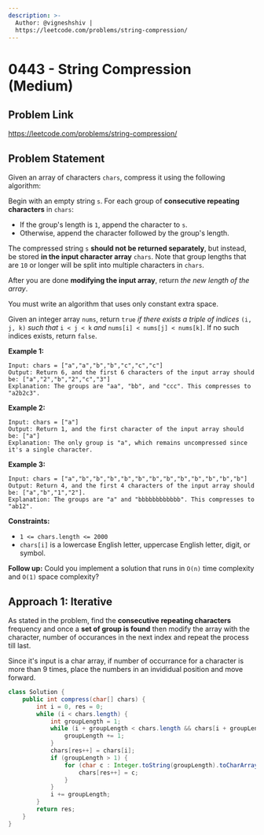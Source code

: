 ```yaml
---
description: >-
  Author: @vigneshshiv |
  https://leetcode.com/problems/string-compression/
---
```


# 0443 - String Compression (Medium)

## Problem Link

https://leetcode.com/problems/string-compression/

## Problem Statement

Given an array of characters `chars`, compress it using the following algorithm:

Begin with an empty string `s`. For each group of **consecutive repeating characters** in `chars`:

- If the group's length is `1`, append the character to `s`.
- Otherwise, append the character followed by the group's length.

The compressed string `s` **should not be returned separately**, but instead, be stored **in the input character array** `chars`. Note that group lengths that are `10` or longer will be split into multiple characters in `chars`.

After you are done **modifying the input array**, return _the new length of the array_.

You must write an algorithm that uses only constant extra space.

Given an integer array `nums`, return `true` _if there exists a triple of indices_ `(i, j, k)` _such that_ `i < j < k` _and_ `nums[i] < nums[j] < nums[k]`. If no such indices exists, return `false`.


**Example 1:**

```
Input: chars = ["a","a","b","b","c","c","c"]
Output: Return 6, and the first 6 characters of the input array should be: ["a","2","b","2","c","3"]
Explanation: The groups are "aa", "bb", and "ccc". This compresses to "a2b2c3".
```

**Example 2:**

```
Input: chars = ["a"]
Output: Return 1, and the first character of the input array should be: ["a"]
Explanation: The only group is "a", which remains uncompressed since it's a single character.
```

**Example 3:**

```
Input: chars = ["a","b","b","b","b","b","b","b","b","b","b","b","b"]
Output: Return 4, and the first 4 characters of the input array should be: ["a","b","1","2"].
Explanation: The groups are "a" and "bbbbbbbbbbbb". This compresses to "ab12".
```

**Constraints:**

* `1 <= chars.length <= 2000`
* `chars[i]` is a lowercase English letter, uppercase English letter, digit, or symbol.

**Follow up:** Could you implement a solution that runs in `O(n)` time complexity and `O(1)` space complexity?

## Approach 1: Iterative 

As stated in the problem, find the **consecutive repeating characters** frequency and once a **set of group is found** then modify the array with the character, number of occurances in the next index and repeat the process till last. 

Since it's input is a char array, if number of occurrance for a character is more than 9 times, place the numbers in an invididual position and move forward. 

<Tabs>
<TabItem value="java" label="Java">
<SolutionAuthor name="@vigneshshiv"/>

```java
class Solution {
    public int compress(char[] chars) {
        int i = 0, res = 0; 
        while (i < chars.length) {
            int groupLength = 1;
            while (i + groupLength < chars.length && chars[i + groupLength] == chars[i]) {
                groupLength += 1;
            }
            chars[res++] = chars[i];
            if (groupLength > 1) {
                for (char c : Integer.toString(groupLength).toCharArray()) {
                    chars[res++] = c;
                }
            }
            i += groupLength;
        }
        return res;
    }
}
```

</TabItem>
</Tabs>
